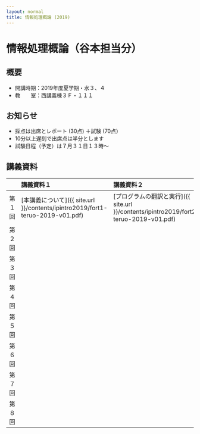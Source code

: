 ```yaml
---
layout: normal
title: 情報処理概論 (2019)
---
```


# 情報処理概論（谷本担当分）

## 概要

- 開講時期：2019年度夏学期・水３、４
- 教　　室：西講義棟３Ｆ・１１１

## お知らせ

- 採点は出席とレポート (30点) ＋試験 (70点）
- 10分以上遅刻で出席点は半分とします
- 試験日程（予定）は７月３１日１３時～

## 講義資料

||講義資料１|講義資料２|
|:-:|:-|:-|
|第１回|[本講義について]({{ site.url }}/contents/ipintro2019/fort1-teruo-2019-v01.pdf)|[プログラムの翻訳と実行]({{ site.url }}/contents/ipintro2019/fort2-teruo-2019-v01.pdf)|
|第２回|||
|第３回|||
|第４回|||
|第５回|||
|第６回|||
|第７回|||
|第８回|||

